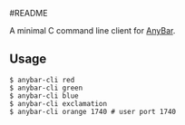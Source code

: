 #README

A minimal C command line client for [AnyBar](https://github.com/tonsky/AnyBar).

## Usage

    $ anybar-cli red    
    $ anybar-cli green    
    $ anybar-cli blue    
    $ anybar-cli exclamation
    $ anybar-cli orange 1740 # user port 1740